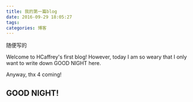 ```yaml
---
title: 我的第一篇blog
date: 2016-09-29 18:05:27
tags:
categories: 博客
---
```

随便写的
<!-- more -->

Welcome to HCaffrey's first blog! However, today I am so weary that I only want to write down GOOD NIGHT here.

Anyway, thx 4 coming!

## GOOD NIGHT!

